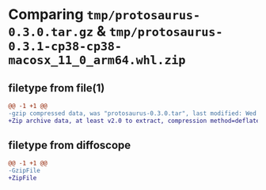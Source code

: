 # Comparing `tmp/protosaurus-0.3.0.tar.gz` & `tmp/protosaurus-0.3.1-cp38-cp38-macosx_11_0_arm64.whl.zip`

## filetype from file(1)

```diff
@@ -1 +1 @@
-gzip compressed data, was "protosaurus-0.3.0.tar", last modified: Wed Nov  9 12:37:21 2022, max compression
+Zip archive data, at least v2.0 to extract, compression method=deflate
```

## filetype from diffoscope

```diff
@@ -1 +1 @@
-GzipFile
+ZipFile
```

